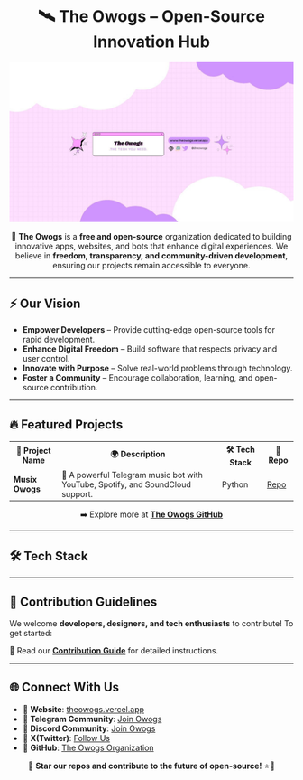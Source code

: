 <!-- The Owogs Organization README -->

<h1 align="center">🛰️ The Owogs – Open-Source Innovation Hub</h1>

<p align="center">
    <img src="https://github.com/The-Owogs/.github/blob/main/the-owogs-banner.jpg" alt="The Owogs Logo" width="950" >
</p>

<p align="center">
    🚀 <b>The Owogs</b> is a <b>free and open-source</b> organization dedicated to building innovative apps, websites, and bots that enhance digital experiences. We believe in <b>freedom, transparency, and community-driven development</b>, ensuring our projects remain accessible to everyone.
</p>

---

## ⚡ Our Vision  
- **Empower Developers** – Provide cutting-edge open-source tools for rapid development.  
- **Enhance Digital Freedom** – Build software that respects privacy and user control.  
- **Innovate with Purpose** – Solve real-world problems through technology.  
- **Foster a Community** – Encourage collaboration, learning, and open-source contribution.  

---

## 🔥 Featured Projects  

<table>
    <tr>
        <th>🚀 Project Name</th>
        <th>🌍 Description</th>
        <th>🛠️ Tech Stack</th>
        <th>🔗 Repo</th>
    </tr>
    <tr>
        <td><b>Musix Owogs</b></td>
        <td>🎵 A powerful Telegram music bot with YouTube, Spotify, and SoundCloud support.</td>
        <td>Python</td>
        <td><a href="https://github.com/TheOwogs/musix-owogs-telegram-bot">Repo</a></td>
    </tr>
    
</table>

<p align="center">
    ➡️ Explore more at <a href="https://github.com/The-Owogs"><b>The Owogs GitHub</b></a>
</p>

---

## 🛠️ Tech Stack  


---

## 📜 Contribution Guidelines  
We welcome **developers, designers, and tech enthusiasts** to contribute! To get started:  
 

📖 Read our [**Contribution Guide**](#) for detailed instructions.  

---

## 🌐 Connect With Us  
- 📢 **Website**: [theowogs.vercel.app](https://theowogs.vercel.app)  
- 🔹 **Telegram Community**: [Join Owogs](https://t.me/theowogs)
- 🔹 **Discord Community**: [Join Owogs](https://discord.gg/yvk82CKu9e)
- 🔹 **X(Twitter)**: [Follow Us](https://x.com/theowogs) 
- 📂 **GitHub**: [The Owogs Organization](https://github.com/The-Owogs)  

<p align="center">
    💖 <b>Star our repos and contribute to the future of open-source!</b> ⭐🚀
</p>


